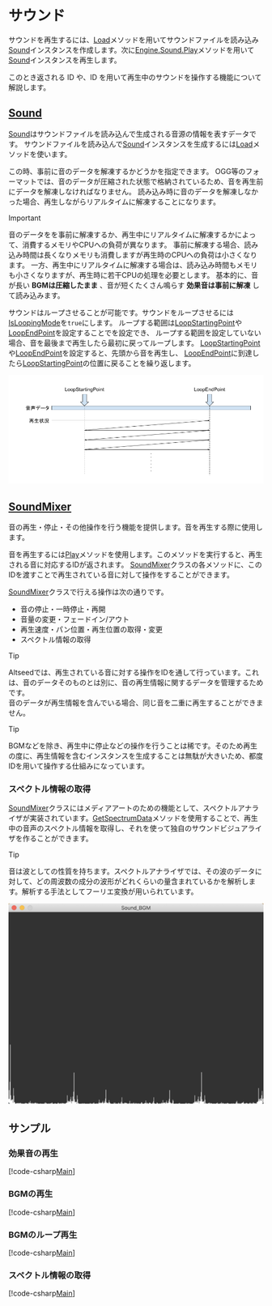 # サウンド

サウンドを再生するには、[Load](xref:Altseed.Sound.Load(System.String,System.Boolean))メソッドを用いてサウンドファイルを読み込み[Sound](xref:Altseed.Sound)インスタンスを作成します。次に[Engine.Sound.Play](xref:Altseed.SoundMixer.Play(Altseed.Sound))メソッドを用いて[Sound](xref:Altseed.Sound)インスタンスを再生します。  

このとき返される ID や、ID を用いて再生中のサウンドを操作する機能について解説します。

## [Sound](xref:Altseed.Sound)

[Sound](xref:Altseed.Sound)はサウンドファイルを読み込んで生成される音源の情報を表すデータです。
サウンドファイルを読み込んで[Sound](xref:Altseed.Sound)インスタンスを生成するには[Load](xref:Altseed.Sound.Load(System.String,System.Boolean))メソッドを使います。  

この時、事前に音のデータを解凍するかどうかを指定できます。
OGG等のフォーマットでは、音のデータが圧縮された状態で格納されているため、音を再生前にデータを解凍しなければなりません。
読み込み時に音のデータを解凍しなかった場合、再生しながらリアルタイムに解凍することになります。

> [!IMPORTANT]
> 音のデータをを事前に解凍するか、再生中にリアルタイムに解凍するかによって、消費するメモリやCPUへの負荷が異なります。
> 事前に解凍する場合、読み込み時間は長くなりメモリも消費しますが再生時のCPUへの負荷は小さくなります。
> 一方、再生中にリアルタイムに解凍する場合は、読み込み時間もメモリも小さくなりますが、再生時に若干CPUの処理を必要とします。
> 基本的に、音が長い **BGMは圧縮したまま** 、音が短くたくさん鳴らす **効果音は事前に解凍** して読み込みます。

サウンドはループさせることが可能です。サウンドをループさせるには[IsLoopingMode](xref:Altseed.Sound.IsLoopingMode)を`true`にします。
ループする範囲は[LoopStartingPoint](xref:Altseed.Sound.LoopStartingPoint)や[LoopEndPoint](xref:Altseed.Sound.LoopEndPoint)を設定することでを設定でき、
ループする範囲を設定していない場合、音を最後まで再生したら最初に戻ってループします。
[LoopStartingPoint](xref:Altseed.Sound.LoopStartingPoint)や[LoopEndPoint](xref:Altseed.Sound.LoopEndPoint)を設定すると、先頭から音を再生し、
[LoopEndPoint](xref:Altseed.Sound.LoopEndPoint)に到達したら[LoopStartingPoint](xref:Altseed.Sound.LoopStartingPoint)の位置に戻ることを繰り返します。

![loop](loop.png)

## [SoundMixer](xref:Altseed.SoundMixer)

音の再生・停止・その他操作を行う機能を提供します。音を再生する際に使用します。

音を再生するには[Play](xref:Altseed.SoundMixer.Play(Altseed.Sound))メソッドを使用します。このメソッドを実行すると、再生される音に対応するIDが返されます。
[SoundMixer](xref:Altseed.SoundMixer)クラスの各メソッドに、このIDを渡すことで再生されている音に対して操作をすることができます。  

[SoundMixer](xref:Altseed.SoundMixer)クラスで行える操作は次の通りです。

- 音の停止・一時停止・再開
- 音量の変更・フェードイン/アウト
- 再生速度・パン位置・再生位置の取得・変更
- スペクトル情報の取得

> [!TIP]
> Altseedでは、再生されている音に対する操作をIDを通して行っています。これは、音のデータそのものとは別に、音の再生情報に関するデータを管理するためです。  
> 音のデータが再生情報を含んでいる場合、同じ音を二重に再生することができません。

> [!TIP]
> BGMなどを除き、再生中に停止などの操作を行うことは稀です。そのため再生の度に、再生情報を含むインスタンスを生成することは無駄が大きいため、都度IDを用いて操作する仕組みになっています。

### スペクトル情報の取得

[SoundMixer](xref:Altseed.SoundMixer)クラスにはメディアアートのための機能として、スペクトルアナライザが実装されています。[GetSpectrumData](xref:Altseed.SoundMixer.GetSpectrumData(System.Int32,System.Int32,Altseed.FFTWindow))メソッドを使用することで、再生中の音声のスペクトル情報を取得し、それを使って独自のサウンドビジュアライザを作ることができます。

> [!TIP]
> 音は波としての性質を持ちます。スペクトルアナライザでは、その波のデータに対して、どの周波数の成分の波形がどれくらいの量含まれているかを解析します。解析する手法としてフーリエ変換が用いられています。

![spectrum](spectrum.png)

## サンプル

### 効果音の再生

[!code-csharp[Main](../../Src/Samples/Sound/SE.cs)]

### BGMの再生

[!code-csharp[Main](../../Src/Samples/Sound/BGM.cs)]

### BGMのループ再生

[!code-csharp[Main](../../Src/Samples/Sound/LoopingBGM.cs)]

### スペクトル情報の取得

[!code-csharp[Main](../../Src/Samples/Sound/Spectrum.cs)]